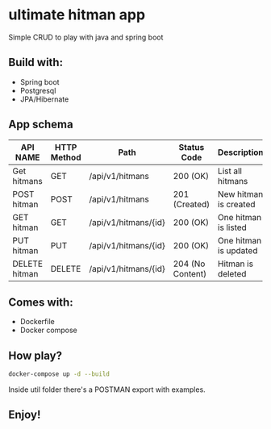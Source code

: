 # ultimate hitman app

Simple CRUD to play with java and spring boot

## Build with:

* Spring boot
* Postgresql
* JPA/Hibernate

## App schema

| API NAME      |      HTTP Method      |  Path                 |  Status Code          |  Description           |
|---------------|-----------------------|-----------------------|-----------------------|------------------------|
| Get hitmans   |  GET                  | /api/v1/hitmans       |  200 (OK)             |  List all hitmans      |
| POST hitman   |  POST                 | /api/v1/hitmans       |  201 (Created)        |  New hitman is created |
| GET hitman    |  GET                  | /api/v1/hitmans/{id}  |  200 (OK)             |  One hitman is listed  |
| PUT hitman    |  PUT                  | /api/v1/hitmans/{id}  |  200 (OK)             |  One hitman is updated |
| DELETE hitman |  DELETE               | /api/v1/hitmans/{id}  |  204 (No Content)     |  Hitman is deleted     |

## Comes with:

* Dockerfile
* Docker compose

## How play?

```bash
docker-compose up -d --build
```

Inside util folder there's a POSTMAN export with examples.

## Enjoy!

